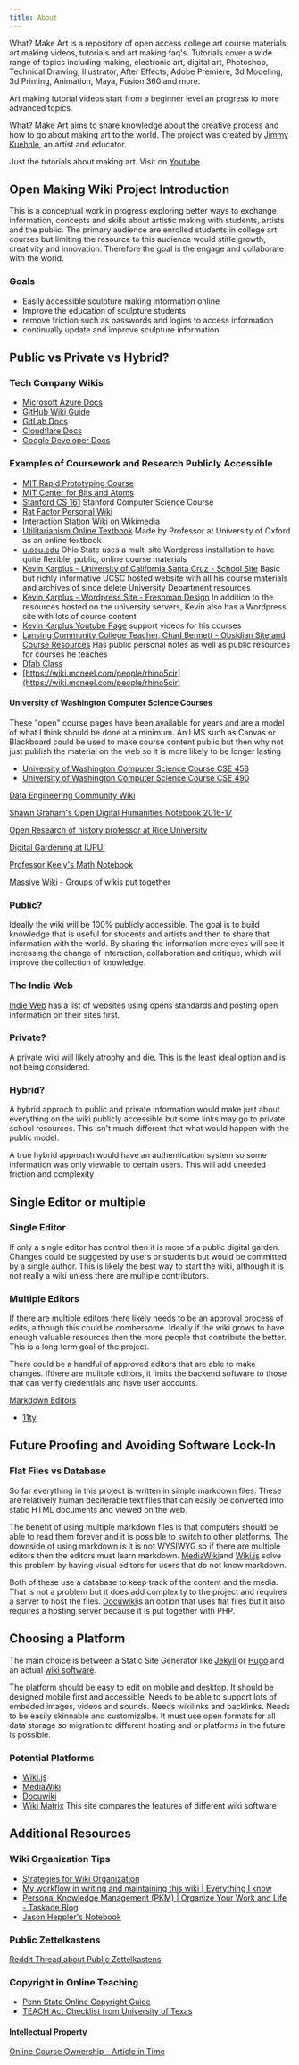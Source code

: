 ```yaml
---
title: About
---
```


What? Make Art is a repository of open access college art course materials, art making videos, tutorials and art making faq's. Tutorials cover a wide range of topics including making, electronic art, digital art, Photoshop, Technical Drawing, Illustrator, After Effects, Adobe Premiere, 3d Modeling, 3d Printing, Animation, Maya, Fusion 360 and more.

Art making tutorial videos start from a beginner level an progress to more advanced topics.

What? Make Art aims to share knowledge about the creative process and how to go about making art to the world. The project was created by [Jimmy Kuehnle](https://www.jimmykuehnle.com), an artist and educator.

Just the tutorials about making art. Visit on [Youtube](https://www.youtube.com/channel/UCmGXH-jy0o2CuhqtpxbaQgA).

## Open Making Wiki Project Introduction

This is a conceptual work in progress exploring better ways to exchange information, concepts and skills about artistic making with students, artists and the public. The primary audience are enrolled students in college art courses but limiting the resource to this audience would stifle growth, creativity and innovation. Therefore the goal is the engage and collaborate with the world.

### Goals

- Easily accessible sculpture making information online
- Improve the education of sculpture students
- remove friction such as passwords and logins to access information
- continually update and improve sculpture information

## Public vs Private vs Hybrid?

### Tech Company Wikis

- [Microsoft Azure Docs](https://github.com/MicrosoftDocs/azure-docs)
- [GitHub Wiki Guide](https://docs.github.com/en/communities/documenting-your-project-with-wikis)
- [GitLab Docs](https://docs.gitlab.com/ee/user/project/pages/)
- [Cloudflare Docs](https://developers.cloudflare.com/)
- [Google Developer Docs](https://developers.google.com/workspace)

### Examples of Coursework and Research Publicly Accessible

- [MIT Rapid Prototyping Course](http://fab.cba.mit.edu/classes/865.18/index.html)
- [MIT Center for Bits and Atoms](http://cba.mit.edu/)
- [Stanford CS 161](https://stanford-cs161.github.io/) Stanford Computer Science Course
- [Rat Factor Personal Wiki](https://ratfactor.com/hugo-adoc-html5s)
- [Interaction Station Wiki on Wikimedia](https://interactionstation.wdka.hro.nl/wiki/Main_Page)
- [Utilitarianism Online Textbook](https://utilitarianism.net/) Made by Professor at University of Oxford as an online textbook
- [u.osu.edu](https://u.osu.edu/) Ohio State uses a multi site Wordpress installation to have quite flexible, public, online course materials
- [Kevin Karplus - University of California Santa Cruz - School Site](https://users.soe.ucsc.edu/~karplus/bme88a/) Basic but richly informative UCSC hosted website with all his course materials and archives of since delete University Department resources
- [Kevin Karplus - Wordpress Site - Freshman Design](https://gasstationwithoutpumps.wordpress.com/freshman-design-table-of-contents/) In addition to the resources hosted on the university servers, Kevin also has a Wordpress site with lots of course content
- [Kevin Karplus Youtube Page](https://www.youtube.com/c/gasstationwithoutpumps/videos) support videos for his courses
- [Lansing Community College Teacher, Chad Bennett - Obsidian Site and Course Resources](https://mister-chad.com/welcome) Has public personal notes as well as public resources for courses he teaches
- [Dfab Class](http://dfabclass.com/20/)
- [https://wiki.mcneel.com/people/rhino5cir](https://wiki.mcneel.com/people/rhino5cir)

#### University of Washington Computer Science Courses

These "open" course pages have been available for years and are a model of what I think should be done at a minimum. An LMS such as Canvas or Blackboard could be used to make course content public but then why not just publish the material on the web so it is more likely to be longer lasting

- [University of Washington Computer Science Course CSE 458](https://courses.cs.washington.edu/courses/cse458/)
- [University of Washington Computer Science Course CSE 490](https://courses.cs.washington.edu/courses/cse490t/15sp/)

[Data Engineering Community Wiki](https://github.com/data-engineering-community/data-engineering-wiki)

[Shawn Graham's Open Digital Humanities Notebook 2016-17](http://smgprojects.github.io/)

[Open Research of history professor at Rice University](http://wiki.wcaleb.rice.edu/)

[Digital Gardening at IUPUI](https://www.iue.edu/blogs/library/2021/11/08/digital-gardening-a-new-way-to-think-about-digital-literacy/)

[Professor Keely's Math Notebook](https://www.integreat.ca/OL/index.html)

[Massive Wiki](https://massive.wiki/) - Groups of wikis put together

### Public?

Ideally the wiki will be 100% publicly accessible. The goal is to build knowledge that is useful for students and artists and then to share that information with the world. By sharing the information more eyes will see it increasing the change of interaction, collaboration and critique, which will improve the collection of knowledge.

### The Indie Web

[Indie Web](https://indieweb.org/POSSE) has a list of websites using opens standards and posting open information on their sites first.

### Private?

A private wiki will likely atrophy and die. This is the least ideal option and is not being considered.

### Hybrid?

A hybrid approch to public and private information would make just about everything on the wiki publicly accessible but some links may go to private school resources. This isn't much different that what would happen with the public model.

A true hybrid approach would have an authentication system so some information was only viewable to certain users. This will add uneeded friction and complexity

## Single Editor or multiple

### Single Editor

If only a single editor has control then it is more of a public digital garden. Changes could be suggested by users or students but would be committed by a single author. This is likely the best way to start the wiki, although it is not really a wiki unless there are multiple contributors.

### Multiple Editors

If there are multiple editors there likely needs to be an approval process of edits, although this could be combersome. Ideally if the wiki grows to have enough valuable resources then the more people that contribute the better. This is a long term goal of the project.

There could be a handful of approved editors that are able to make changes. Ifthere are mulitple editors, it limits the backend software to those that can verify credentials and have user accounts.

[Markdown Editors](https://www.oberlo.com/blog/markdown-editors)

- [11ty](https://www.11ty.dev/)

## Future Proofing and Avoiding Software Lock-In

### Flat Files vs Database

So far everything in this project is written in simple markdown files. These are relatively human deciferable text files that can easily be converted into static HTML documents and viewed on the web.

The benefit of using multiple markdown files is that computers should be able to read them forever and it is possible to switch to other platforms. The downside of using markdown is it is not WYSIWYG so if there are multiple editors then the editors must learn markdown. [MediaWiki](https://www.mediawiki.org/wiki/MediaWiki)and [Wiki.js](https://js.wiki/) solve this problem by having visual editors for users that do not know markdown.

Both of these use a database to keep track of the content and the media. That is not a problem but it does add complexity to the project and requires a server to host the files. [Docuwiki](https://www.dokuwiki.org/dokuwiki)is an option that uses flat files but it also requires a hosting server because it is put together with PHP.

## Choosing a Platform

The main choice is between a Static Site Generator like [Jekyll](https://jekyllrb.com/) or [Hugo](https://gohugo.io/) and an actual [wiki software](https://www.wikimatrix.org/).

The platform should be easy to edit on mobile and desktop. It should be designed mobile first and accessible. Needs to be able to support lots of embeded images, videos and sounds. Needs wikilinks and backlinks. Needs to be easily skinnable and customizalbe. It must use open formats for all data storage so migration to different hosting and or platforms in the future is possible.

### Potential Platforms

- [Wiki.js](https://js.wiki/)
- [MediaWiki](https://www.mediawiki.org/wiki/MediaWiki)
- [Docuwiki](https://www.dokuwiki.org/dokuwiki)
- [Wiki Matrix](https://www.wikimatrix.org/) This site compares the features of different wiki software

## Additional Resources

### Wiki Organization Tips

- [Strategies for Wiki Organization](https://tychoish.com/post/strategies-for-organizing-wiki-content/)
- [My workflow in writing and maintaining this wiki | Everything I know](https://wiki.nikiv.dev/other/wiki-workflow)
- [Personal Knowledge Management (PKM) | Organize Your Work and Life - Taskade Blog](https://www.taskade.com/blog/personal-knowledge-management-pkm-guide/)
- [Jason Heppler's Notebook](http://notebook.jasonheppler.org/)

### Public Zettelkastens

[Reddit Thread about Public Zettelkastens](https://www.reddit.com/r/Zettelkasten/comments/um9w9e/public_zettelkastens/?utm_medium=android_app&utm_source=share)

### Copyright in Online Teaching

- [Penn State Online Copyright Guide](https://guides.library.upenn.edu/copyright/onlinecourses)
- [TEACH Act Checklist from University of Texas](https://guides.lib.utexas.edu/copyright/teachactchecklist)

#### Intellectual Property

[Online Course Ownership - Article in Time](https://nation.time.com/2014/03/01/online-courses-moocs-ownership/)
